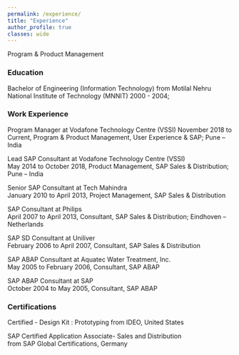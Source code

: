 ```yaml
---
permalink: /experience/
title: "Experience"
author_profile: true
classes: wide
---
```


<!-- <i class="fas fa-cloud-download-alt fa-sm"></i>&nbsp;&nbsp;&nbsp;<a href="https://drive.google.com/file/d/0Bxv-W3aFgWEDWnozYjItR2w5YTA/view?usp=sharing" title="Download resume" style="text-decoration:none; color:#2DC14F" target="_blank">Download resume</a> -->

Program & Product Management

<h3>Education</h3>
Bachelor of Engineering (Information Technology)  
from Motilal Nehru National Institute of Technology (MNNIT)  
2000 - 2004;

<h3>Work Experience</h3>
Program Manager at Vodafone Technology Centre (VSSI)  
November 2018 to Current, Program & Product Management, User Experience & SAP; Pune – India

Lead SAP Consultant at Vodafone Technology Centre (VSSI)  
May 2014 to October 2018, Product Management, SAP Sales & Distribution; Pune – India 

Senior SAP Consultant at Tech Mahindra  
January 2010 to April 2013, Project Management, SAP Sales & Distribution 

SAP Consultant at Philips  
April 2007 to April 2013, Consultant, SAP Sales & Distribution; Eindhoven – Netherlands

SAP SD Consultant at Uniliver  
February 2006 to April 2007, Consultant, SAP Sales & Distribution 

SAP ABAP Consultant at Aquatec Water Treatment, Inc.  
May 2005 to February 2006, Consultant, SAP ABAP

SAP ABAP Consultant at SAP  
October 2004 to May 2005, Consultant, SAP ABAP

<h3>Certifications</h3>
Certified - Design Kit : Prototyping  
from IDEO, United States 

SAP Certified Application Associate- Sales and Distribution  
from SAP Global Certifications, Germany
